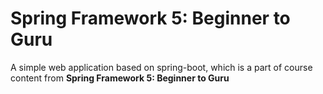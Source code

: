 # Spring Framework 5: Beginner to Guru

A simple web application based on spring-boot, which is a part of course content from **Spring Framework 5: Beginner to Guru**
